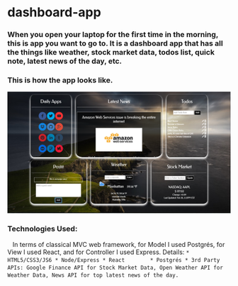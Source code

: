 # dashboard-app

### When you open your laptop for the first time in the morning, this is app you want to go to. It is a dashboard app that has all the things like weather, stock market data, todos list, quick note, latest news of the day, etc. 

### This is how the app looks like.
 ![Screenshot of the App](./screenShot.png)

### Technologies Used:
    In terms of classical MVC web framework, for Model I used Postgrés, for View I used React, and for Controller I used Express.
    Details:
    ```
        * HTML5/CSS3/JS6
        * Node/Express
        * React
        * Postgrés
        * 3rd Party APIs: Google Finance API for Stock Market Data, Open Weather API for Weather Data, News API for top latest news of the day. 
    ```
